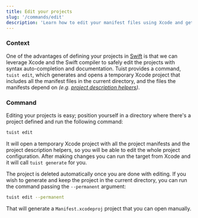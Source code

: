 ```yaml
---
title: Edit your projects
slug: '/commands/edit'
description: 'Learn how to edit your manifest files using Xcode and get documentation, syntax highliting and auto-completion, and validation by Xcode.'
---
```


### Context

One of the advantages of defining your projects in [Swift](https://swift.org/) is that we can leverage Xcode and the Swift compiler to safely edit the projects with syntax auto-completion and documentation.
Tuist provides a command, `tuist edit`, which generates and opens a temporary Xcode project that includes all the manifest files in the current directory, and the files the manifests depend on _(e.g. [project description helpers](../guides/helpers/))_.

### Command

Editing your projects is easy; position yourself in a directory where there's a project defined and run the following command:

```bash
tuist edit
```

It will open a temporary Xcode project with all the project manifests and the project description helpers, so you will be able to edit the whole project configuration. After making changes you can run the target from Xcode and it will call `tuist generate` for you.

The project is deleted automatically once you are done with editing. If you wish to generate and keep the project in the current directory, you can run the command passing the `--permanent` argument:

```bash
tuist edit --permanent
```

That will generate a `Manifest.xcodeproj` project that you can open manually.
